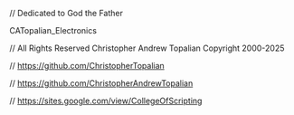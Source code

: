 // Dedicated to God the Father  

CATopalian_Electronics

// All Rights Reserved Christopher Andrew Topalian Copyright 2000-2025  

// https://github.com/ChristopherTopalian  

// https://github.com/ChristopherAndrewTopalian  

// https://sites.google.com/view/CollegeOfScripting

